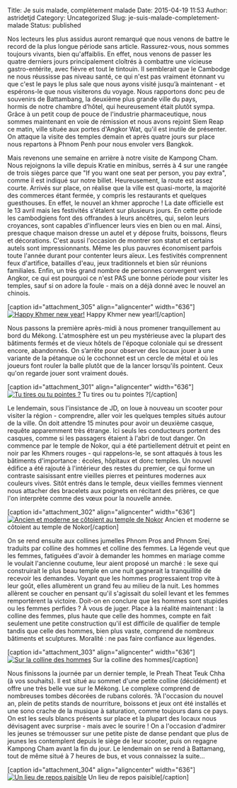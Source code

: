 Title: Je suis malade, complètement malade
Date: 2015-04-19 11:53
Author: astridetjd
Category: Uncategorized
Slug: je-suis-malade-completement-malade
Status: published

Nos lecteurs les plus assidus auront remarqué que nous venons de battre
le record de la plus longue période sans article. Rassurez-vous, nous
sommes toujours vivants, bien qu'affaiblis. En effet, nous venons de
passer les quatre derniers jours principalement cloîtrés à combattre une
vicieuse gastro-entérite, avec fièvre et tout le tintouin. Il semblerait
que le Cambodge ne nous réussisse pas niveau santé, ce qui n'est pas
vraiment étonnant vu que c'est le pays le plus sale que nous ayons
visité jusqu’à maintenant - et espérons-le que nous visiterons du
voyage. Nous rapportons donc peu de souvenirs de Battambang, la deuxième
plus grande ville du pays, hormis de notre chambre d’hôtel, qui
heureusement était plutôt sympa. Grâce à un petit coup de pouce de
l'industrie pharmaceutique, nous sommes maintenant en voie de rémission
et nous avons rejoint Siem Reap ce matin, ville située aux portes
d'Angkor Wat, qu'il est inutile de présenter. On attaque la visite des
temples demain et après quatre jours sur place nous repartons à Phnom
Penh pour nous envoler vers Bangkok.

<!--more-->

Mais revenons une semaine en arrière à notre visite de Kampong Cham.
Nous rejoignons la ville depuis Kratie en minibus, serrés à 4 sur une
rangée de trois sièges parce que "If you want one seat per person, you
pay extra", comme il est indiqué sur notre billet. Heureusement, la
route est assez courte. Arrivés sur place, on réalise que la ville est
quasi-morte, la majorité des commerces étant fermée, y compris les
restaurants et quelques guesthouses. En effet, le nouvel an khmer
approche ! La date officielle est le 13 avril mais les festivités
s'étalent sur plusieurs jours. En cette période les cambodgiens font des
offrandes à leurs ancêtres, qui, selon leurs croyances, sont capables
d'influencer leurs vies en bien ou en mal. Ainsi, presque chaque maison
dresse un autel et y dépose fruits, boissons, fleurs et décorations.
C'est aussi l'occasion de montrer son statut et certains autels sont
impressionnants. Même les plus pauvres économisent parfois toute l'année
durant pour contenter leurs aïeux. Les festivités comprennent feux
d'artifice, batailles d'eau, jeux traditionnels et bien sûr réunions
familiales. Enfin, un très grand nombre de personnes convergent vers
Angkor, ce qui est pourquoi ce n'est PAS une bonne période pour visiter
les temples, sauf si on adore la foule - mais on a déjà donné avec le
nouvel an chinois.

[caption id="attachment\_305" align="aligncenter" width="636"][![Happy
Khmer new
year!](https://astridetjdenasie.files.wordpress.com/2015/04/sam_4960.jpg?w=636)](https://astridetjdenasie.files.wordpress.com/2015/04/sam_4960.jpg)
Happy Khmer new year![/caption]

Nous passons la première après-midi à nous promener tranquillement au
bord du Mékong. L'atmosphère est un peu mystérieuse avec la plupart des
bâtiments fermés et de vieux hôtels de l'époque coloniale qui se
dressent encore, abandonnés. On s’arrête pour observer des locaux jouer
à une variante de la pétanque où le cochonnet est un cercle de métal et
où les joueurs font rouler la balle plutôt que de la lancer lorsqu'ils
pointent. Ceux qu'on regarde jouer sont vraiment doués.

[caption id="attachment\_301" align="aligncenter" width="636"][![Tu
tires ou tu pointes
?](https://astridetjdenasie.files.wordpress.com/2015/04/sam_4881.jpg?w=636)](https://astridetjdenasie.files.wordpress.com/2015/04/sam_4881.jpg)
Tu tires ou tu pointes ?[/caption]

Le lendemain, sous l'insistance de JD, on loue à nouveau un scooter pour
visiter la région - comprendre, aller voir les quelques temples situés
autour de la ville. On doit attendre 15 minutes pour avoir un deuxième
casque, requête apparemment très étrange. Ici seuls les conducteurs
portent des casques, comme si les passagers étaient à l'abri de tout
danger. On commence par le temple de Nokor, qui a été partiellement
détruit et peint en noir par les Khmers rouges - qui rappelons-le, se
sont attaqués à tous les bâtiments d'importance : écoles, hôpitaux et
donc temples. Un nouvel édifice a été rajouté à l'intérieur des restes
du premier, ce qui forme un contraste saisissant entre vieilles pierres
et peintures modernes aux couleurs vives. Sitôt entrés dans le temple,
deux vieilles femmes viennent nous attacher des bracelets aux poignets
en récitant des prières, ce que l'on interprète comme des vœux pour la
nouvelle année.

[caption id="attachment\_302" align="aligncenter" width="636"][![Ancien
et moderne se côtoient au temple de
Nokor](https://astridetjdenasie.files.wordpress.com/2015/04/sam_4928.jpg?w=636)](https://astridetjdenasie.files.wordpress.com/2015/04/sam_4928.jpg)
Ancien et moderne se côtoient au temple de Nokor[/caption]

On se rend ensuite aux collines jumelles Phnom Pros and Phnom Srei,
traduits par colline des hommes et colline des femmes. La légende veut
que les femmes, fatiguées d'avoir à demander les hommes en mariage comme
le voulait l'ancienne coutume, leur aient proposé un marché : le sexe
qui construirait le plus beau temple en une nuit gagnerait la
tranquillité de recevoir les demandes. Voyant que les hommes
progressaient trop vite à leur goût, elles allumèrent un grand feu au
milieu de la nuit. Les hommes allèrent se coucher en pensant qu'il
s'agissait du soleil levant et les femmes remportèrent la victoire.
Doit-on en conclure que les hommes sont stupides ou les femmes perfides
? À vous de juger. Place à la réalité maintenant : la colline des
femmes, plus haute que celle des hommes, compte en fait seulement une
petite construction qu'il est difficile de qualifier de temple tandis
que celle des hommes, bien plus vaste, comprend de nombreux bâtiments et
sculptures. Moralité : ne pas faire confiance aux légendes.

[caption id="attachment\_303" align="aligncenter" width="636"][![Sur la
colline des
hommes](https://astridetjdenasie.files.wordpress.com/2015/04/sam_4950.jpg?w=636)](https://astridetjdenasie.files.wordpress.com/2015/04/sam_4950.jpg)
Sur la colline des hommes[/caption]

Nous finissons la journée par un dernier temple, le Preah Theat Teuk
Chha (à vos souhaits). Il est situé au sommet d'une petite colline
(décidément) et offre une très belle vue sur le Mékong. Le complexe
comprend de nombreuses tombes décorées de rubans colorés. ?À l'occasion
du nouvel an, plein de petits stands de nourriture, boissons et jeux ont
été installés et une sono crache de la musique à saturation, comme
toujours dans ce pays. On est les seuls blancs présents sur place et la
plupart des locaux nous dévisagent avec surprise - mais avec le sourire
! On a l'occasion d'admirer les jeunes se trémousser sur une petite
piste de danse pendant que plus de jeunes les contemplent depuis le
siège de leur scooter, puis on regagne Kampong Cham avant la fin du
jour. Le lendemain on se rend à Battamang, tout de même situé à 7 heures
de bus, et vous connaissez la suite...

[caption id="attachment\_304" align="aligncenter" width="636"][![Un lieu
de repos
paisible](https://astridetjdenasie.files.wordpress.com/2015/04/sam_4964.jpg?w=636)](https://astridetjdenasie.files.wordpress.com/2015/04/sam_4964.jpg)
Un lieu de repos paisible[/caption]

